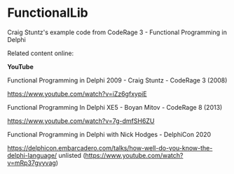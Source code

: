 # FunctionalLib
Craig Stuntz's example code from CodeRage 3 - Functional Programming in Delphi

Related content online:

**YouTube**

Functional Programming in Delphi 2009 - Craig Stuntz - CodeRage 3 (2008)

https://www.youtube.com/watch?v=iZz6gfxypiE


Functional Programming In Delphi XE5 - Boyan Mitov -  CodeRage 8 (2013)

https://www.youtube.com/watch?v=7g-dmfSH6ZU


Functional Programming in Delphi with Nick Hodges - DelphiCon 2020

https://delphicon.embarcadero.com/talks/how-well-do-you-know-the-delphi-language/
unlisted (https://www.youtube.com/watch?v=mRp37gvyvag)



